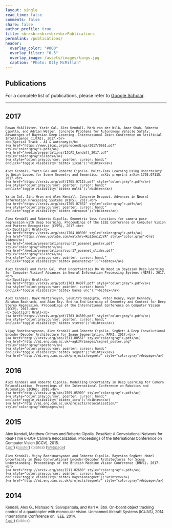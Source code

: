```yaml
---
layout: single
read_time: false
comments: false
share: false
author_profile: true
title: <br><br><br><br><br>Publications
permalink: /publications/
header:
  overlay_color: "#000"
  overlay_filter: "0.5"
  overlay_image: /assets/images/kings.jpg
  caption: "Photo: Olly McMillan"
---
```


## Publications

For a complete list of publications, please refer to <a href="https://scholar.google.co.uk/citations?user=+" itemprop="sameAs"><i class="ai ai-fw ai-google-scholar-square" aria-hidden="true"></i>Google Scholar</a>.

---

## 2017

> <small>
    Rowan McAllister, Yarin Gal, Alex Kendall, Mark van der Wilk, Amar Shah, Roberto Cipolla, and Adrian Weller. Concrete Problems for Autonomous Vehicle Safety: Advantages of Bayesian Deep Learning. International Joint Conference on Artificial Intelligence (IJCAI), 2017.<br>
    <b>(Special Track - AI & Autonomy)</b>
    (<a href="https://www.ijcai.org/proceedings/2017/0661.pdf" style="color:gray">.pdf</a>)
    (<a href="/media/presentations/IJCAI_kendall_2017.pdf" style="color:gray">Slides</a>)
    (<a style="color:gray;cursor: pointer; cursor: hand;" onclick="toggle_visibility('bibtex_ijcai');">bibtex</a>)
</small>
<div id="bibtex_ijcai" style="display:none;">
<small><div class="highlighter-rouge"><pre class="highlight">
<code>@inproceedings{mcallister2017av_bdl,
  title={Concrete Problems for Autonomous Vehicle Safety: Advantages of Bayesian Deep Learning},
  author={McAllister, Rowan and Gal, Yarin and Kendall, Alex and van der Wilk, Mark and Shah, Amar and Cipolla, Roberto and Weller, Adrian},
  booktitle={International Joint Conference on Artificial Intelligence ({IJCAI})},
  year={2017}
}
</code></pre></div></small>
</div>

> <small>
    Alex Kendall, Yarin Gal and Roberto Cipolla. Multi-Task Learning Using Uncertainty to Weigh Losses for Scene Geometry and Semantics. arXiv preprint arXiv:1705.07115, 2017.<br>
    (<a href="https://arxiv.org/pdf/1705.07115.pdf" style="color:gray">.pdf</a>)
    (<a style="color:gray;cursor: pointer; cursor: hand;" onclick="toggle_visibility('bibtex_multi');">bibtex</a>)
</small>
<div id="bibtex_multi" style="display:none;">
<small><div class="highlighter-rouge"><pre class="highlight">
<code>@article{kendall2017multi,
  title={Multi-Task Learning Using Uncertainty to Weigh Losses for Scene Geometry and Semantics},
  author={Kendall, Alex and Gal, Yarin and Cipolla, Roberto},
  booktitle={arXiv preprint arXiv:1705.07115},
  year={2017}
}
</code></pre></div></small>
</div>

> <small>
    Yarin Gal, Jiri Hron and Alex Kendall. Concrete Dropout. Advances in Neural Information Processing Systems (NIPS), 2017.<br>
    (<a href="https://arxiv.org/abs/1705.07832" style="color:gray">.pdf</a>)
    (<a style="color:gray;cursor: pointer; cursor: hand;" onclick="toggle_visibility('bibtex_cdropout');">bibtex</a>)
</small>
<div id="bibtex_cdropout" style="display:none;">
<small><div class="highlighter-rouge"><pre class="highlight">
<code>@inproceedings{gal2017concrete,
  title={Concrete Dropout},
  author={Gal, Yarin and Hron, Jiri and Kendall, Alex},
  booktitle={Advances in Neural Information Processing Systems ({NIPS})},
  year={2017}
}
</code></pre></div></small>
</div>

> <small>
    Alex Kendall and Roberto Cipolla. Geometric loss functions for camera pose regression with deep learning. Proceedings of the IEEE Conference on Computer Vision and Pattern Recognition (CVPR), 2017.<br>
    <b>(Spotlight Oral)</b>
    (<a href="https://arxiv.org/abs/1704.00390" style="color:gray">.pdf</a>)
    (<a href="https://www.youtube.com/watch?v=Rp2Znu1ZJVA" style="color:gray">Oral Video</a>)
    (<a href="/media/presentations/cvpr17_posenet_poster.pdf" style="color:gray">Poster</a>)
    (<a href="/media/presentations/cvpr17_posenet_slides.pdf" style="color:gray">Slides</a>)
    (<a style="color:gray;cursor: pointer; cursor: hand;" onclick="toggle_visibility('bibtex_posenetcvpr');">bibtex</a>)
</small>
<div id="bibtex_posenetcvpr" style="display:none;">
<small><div class="highlighter-rouge"><pre class="highlight">
<code>@inproceedings{kendall2017posenet,
  title={Geometric loss functions for camera pose regression with deep learning},
  author={Kendall, Alex and Cipolla, Roberto},
  booktitle={Proceedings of the IEEE Conference on Computer Vision and Pattern Recognition ({CVPR})},
  year={2017}
}
</code></pre></div></small>
</div>

> <small>
    Alex Kendall and Yarin Gal. What Uncertainties Do We Need in Bayesian Deep Learning for Computer Vision? Advances in Neural Information Processing Systems (NIPS), 2017.<br>
    <b>(Spotlight Oral)</b>
    (<a href="https://arxiv.org/pdf/1703.04977.pdf" style="color:gray">.pdf</a>)
    (<a style="color:gray;cursor: pointer; cursor: hand;" onclick="toggle_visibility('bibtex_bayes_unc');">bibtex</a>)
</small>
<div id="bibtex_bayes_unc" style="display:none;">
<small><div class="highlighter-rouge"><pre class="highlight">
<code>@inproceedings{kendall2017uncertainties,
  title={What Uncertainties Do We Need in Bayesian Deep Learning for Computer Vision?},
  author={Kendall, Alex and Gal, Yarin},
  booktitle={Advances in Neural Information Processing Systems ({NIPS})},
  year={2017}
}
</code></pre></div></small>
</div>

> <small>
    Alex Kendall, Hayk Martirosyan, Saumitro Dasgupta, Peter Henry, Ryan Kennedy, Abraham Bachrach, and Adam Bry. End-to-End Learning of Geometry and Context for Deep Stereo Regression. Proceedings of the International Conference on Computer Vision (ICCV), 2017.<br>
    <b>(Spotlight Oral)</b>
    (<a href="https://arxiv.org/pdf/1703.04309.pdf" style="color:gray">.pdf</a>)
    (<a style="color:gray;cursor: pointer; cursor: hand;" onclick="toggle_visibility('bibtex_stereo');">bibtex</a>)
</small>
<div id="bibtex_stereo" style="display:none;">
<small><div class="highlighter-rouge"><pre class="highlight">
<code>@inproceedings{kendall2017end,
  title={End-to-End Learning of Geometry and Context for Deep Stereo Regression},
  author={Kendall, Alex and Martirosyan, Hayk and Dasgupta, Saumitro and Henry, Peter and Kennedy, Ryan and Bachrach, Abraham and Bry, Adam},
  booktitle = {Proceedings of the International Conference on Computer Vision ({ICCV})},
  year={2017}
}
</code></pre></div></small>
</div>

> <small>
    Vijay Badrinarayanan, Alex Kendall and Roberto Cipolla. SegNet: A Deep Convolutional Encoder-Decoder Architecture for Image Segmentation. PAMI, 2017.<br>
    (<a href="http://arxiv.org/abs/1511.00561" style="color:gray">.pdf</a>)
    (<a href="http://mi.eng.cam.ac.uk/~agk34/images/segnet_poster.png" style="color:gray">poster</a>)
    (<a style="color:gray;cursor: pointer; cursor: hand;" onclick="toggle_visibility('bibtex_segnet');">bibtex</a>)
    (<a href="http://mi.eng.cam.ac.uk/projects/segnet/" style="color:gray">Webpage</a>)
</small>
<div id="bibtex_segnet" style="display:none;">
<small><div class="highlighter-rouge"><pre class="highlight">
<code>@article{badrinarayanan2017segnet,
  title={SegNet: A Deep Convolutional Encoder-Decoder Architecture for Scene Segmentation},
  author={Badrinarayanan, Vijay and Kendall, Alex and Cipolla, Roberto},
  journal={IEEE Transactions on Pattern Analysis and Machine Intelligence},
  year={2017},
  publisher={IEEE}
}
</code></pre></div></small>
</div>


## 2016

> <small>
    Alex Kendall and Roberto Cipolla. Modelling Uncertainty in Deep Learning for Camera Relocalization. Proceedings of the International Conference on Robotics and Automation (ICRA), 2016.<br>
    (<a href="http://arxiv.org/abs/1509.05909" style="color:gray">.pdf</a>)
    (<a style="color:gray;cursor: pointer; cursor: hand;" onclick="toggle_visibility('bibtex_icra');">bibtex</a>)
    (<a href="http://mi.eng.cam.ac.uk/projects/relocalisation/" style="color:gray">Webpage</a>)
</small>
<div id="bibtex_icra" style="display:none;">
<small><div class="highlighter-rouge"><pre class="highlight">
<code>@inproceedings{kendall2015modelling,
  title={Modelling Uncertainty in Deep Learning for Camera Relocalization},
  author={Kendall, Alex and Cipolla, Roberto},
  booktitle={Proceedings of the International Conference on Robotics and Automation ({ICRA})},
  year={2016}
}
</code></pre></div></small>
</div>


## 2015

> <small>
Alex Kendall, Matthew Grimes and Roberto Cipolla. PoseNet: A Convolutional Network for Real-Time 6-DOF Camera Relocalization. Proceedings of the International Conference on Computer Vision (ICCV), 2015.<br>
(<a href="http://www.cv-foundation.org/openaccess/content_iccv_2015/papers/Kendall_PoseNet_A_Convolutional_ICCV_2015_paper.pdf" style="color:gray">.pdf</a>)
(<a href="http://mi.eng.cam.ac.uk/~agk34/images/posenet_poster.png" style="color:gray">poster</a>)
(<a style="color:gray;cursor: pointer; cursor: hand;" onclick="toggle_visibility('bibtex_iccv');">bibtex</a>)
(<a href="http://mi.eng.cam.ac.uk/projects/relocalisation/" style="color:gray">Webpage</a>)
</small>
<div id="bibtex_iccv" style="display:none;">
<small><div class="highlighter-rouge"><pre class="highlight">
<code>@inproceedings{kendall2015convolutional,
  title={PoseNet: A Convolutional Network for Real-Time 6-DOF Camera Relocalization},
  author={Kendall, Alex and Grimes, Matthew and Cipolla, Roberto},
  booktitle = {Proceedings of the International Conference on Computer Vision ({ICCV})},
  year={2015}
}
</code></pre></div></small>
</div>


> <small>
    Alex Kendall, Vijay Badrinarayanan and Roberto Cipolla. Bayesian SegNet: Model Uncertainty in Deep Convolutional Encoder-Decoder Architectures for Scene Understanding. Proceedings of the British Machine Vision Conference (BMVC), 2017.<br>
    (<a href="http://arxiv.org/abs/1511.02680" style="color:gray">.pdf</a>)
    (<a style="color:gray;cursor: pointer; cursor: hand;" onclick="toggle_visibility('bibtex_bayesiansegnet');">bibtex</a>)
    (<a href="http://mi.eng.cam.ac.uk/projects/segnet/" style="color:gray">Webpage</a>)
</small>
<div id="bibtex_bayesiansegnet" style="display:none;">
<small><div class="highlighter-rouge"><pre class="highlight">
<code>@inproceedings{kendall2015bayesian,
  title={Bayesian SegNet: Model Uncertainty in Deep Convolutional Encoder-Decoder Architectures for Scene Understanding},
  author={Kendall, Alex and Badrinarayanan, Vijay and and Cipolla, Roberto},
  booktitle={Proceedings of the British Machine Vision Conference ({BMVC})},
  year={2017}
}
</code></pre></div></small>
</div>


## 2014

> <small>
Kendall, Alex G., Nishaad N. Salvapantula, and Karl A. Stol. On-board object tracking control of a quadcopter with monocular vision. Unmanned Aircraft Systems (ICUAS), 2014 International Conference on. IEEE, 2014.<br>
(<a href="resources/documents/ICUAS_Kendall_2014.pdf" style="color:gray">.pdf</a>)
(<a style="color:gray;cursor: pointer; cursor: hand;" onclick="toggle_visibility('bibtex_icuas');">bibtex</a>)
</small>
<div id="bibtex_icuas" style="display:none;">
<small><div class="highlighter-rouge"><pre class="highlight">
<code>@inproceedings{kendall2014board,
  title={On-board object tracking control of a quadcopter with monocular vision},
  author={Kendall, Alex G and Salvapantula, Nishaad N and Stol, Karl A},
  booktitle={Unmanned Aircraft Systems ({ICUAS}), 2014 International Conference on},
  pages={404--411},
  year={2014},
  organization={IEEE}
}
</code></pre></div></small>
</div>


<script type="text/javascript">
   function toggle_visibility(block_id) {
       var e = document.getElementById(block_id);
       if(e.style.display == 'block')
          e.style.display = 'none';
       else
          e.style.display = 'block';
   }
</script>	

